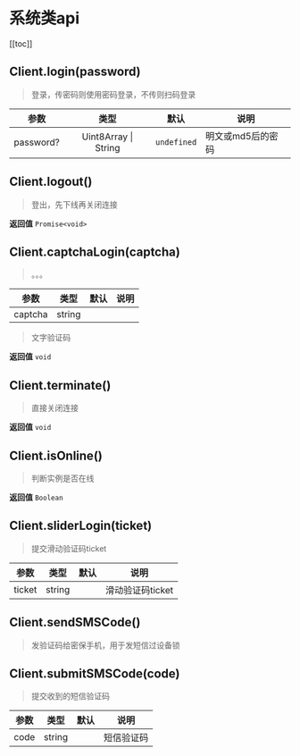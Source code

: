 # 系统类api

[[toc]]

## Client.login(password)

>登录，传密码则使用密码登录，不传则扫码登录

|参数|类型|默认|说明|
:--:|:-:|:--:|-
password?|Uint8Array \| String|`undefined`|明文或md5后的密码

## Client.logout()

>登出，先下线再关闭连接

**返回值**
`Promise<void>`

## Client.captchaLogin(captcha) <Badge text="弃用" type="warn"/>

> 。。。

|参数|类型|默认|说明|
:--:|:-:|:--:|-
captcha|string||

>文字验证码

**返回值**
`void`

## Client.terminate()

>直接关闭连接

**返回值**
`void`

## Client.isOnline()

>判断实例是否在线

**返回值**
`Boolean`

## Client.sliderLogin(ticket)

>提交滑动验证码ticket

|参数|类型|默认|说明|
:--:|:-:|:--:|-
ticket|string||滑动验证码ticket

## Client.sendSMSCode()

>发验证码给密保手机，用于发短信过设备锁

## Client.submitSMSCode(code)

>提交收到的短信验证码

|参数|类型|默认|说明|
:--:|:-:|:--:|-
code|string||短信验证码
